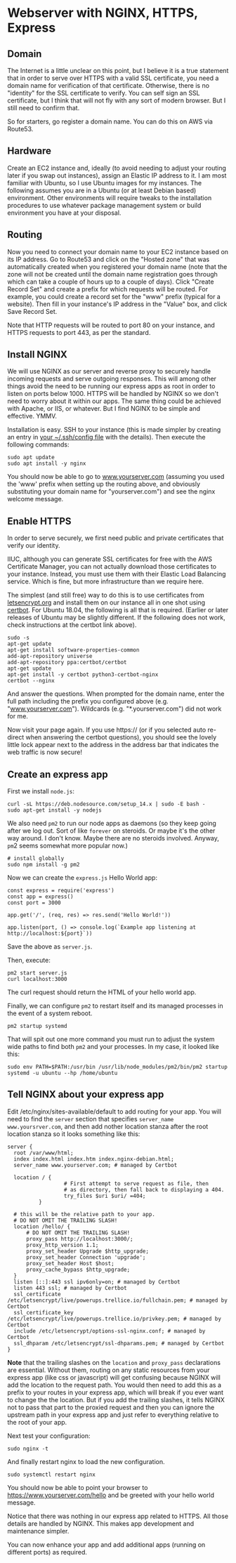 # Webserver with NGINX, HTTPS, Express

## Domain

The Internet is a little unclear on this point, but I believe it is a true
statement that in order to serve over HTTPS with a valid SSL certificate, you
need a domain name for verification of that certificate. Otherwise, there is no
"identity" for the SSL certificate to verify. You can self sign an SSL
certificate, but I think that will not fly with any sort of modern browser. But
I still need to confirm that.

So for starters, go register a domain name. You can do this on AWS via Route53. 

## Hardware

Create an EC2 instance and, ideally (to avoid needing to adjust your routing
later if you swap out instances), assign an Elastic IP address to it. I am 
most familiar with Ubuntu, so I use Ubuntu images for my instances. The  
following assumes you are in a Ubuntu (or at least Debian based) environment. 
Other environments will require tweaks to the installation procedures to use 
whatever package management system or build environment you have at your 
disposal.

## Routing

Now you need to connect your domain name to your EC2 instance based on its IP
address. Go to Route53 and click on the "Hosted zone" that was automatically
created when you registered your domain name (note that the zone will not be
created until the domain name registration goes through which can take a couple
of hours up to a couple of days). Click "Create Record Set" and create a prefix
for which requests will be routed. For example, you could create a record set
for the "www" prefix (typical for a website). Then fill in your instance's IP
address in the "Value" box, and click Save Record Set.

Note that HTTP requests will be routed to port 80 on your instance, and HTTPS
requests to port 443, as per the standard.

## Install NGINX

We will use NGINX as our server and reverse proxy to securely handle incoming
requests and serve outgoing responses. This will among other things avoid the
need to be running our express apps as root in order to listen on ports below
1000. HTTPS will be handled by NGINX so we don't need to worry about it within
our apps. The same thing could be achieved with Apache, or IIS, or whatever. But
I find NGINX to be simple and effective. YMMV.

Installation is easy. SSH to your instance (this is made simpler by creating 
an entry in [your ~/.ssh/config file](https://linuxize.com/post/using-the-ssh-config-file/) 
with the details). Then
execute the following commands:

```
sudo apt update
sudo apt install -y nginx
```

You should now be able to go to www.yourserver.com (assuming you used the 'www' 
prefix when setting up the routing above, and obviously substituting your 
domain name for "yourserver.com") and see the nginx welcome message.

## Enable HTTPS

In order to serve securely, we first need public and private certificates 
that verify our identity. 

IIUC, although you can generate SSL certificates for free with the AWS 
Certificate Manager, you can not actually download those certificates 
to your instance. Instead, you must use them with their Elastic Load 
Balancing service. Which is fine, but more infrastructure than we 
require here. 

The simplest (and still free) way to do this is to use certificates from 
[letsencrypt.org](letsencrypt.org) and install them on our instance all 
in one shot using [certbot](certbot.eff.org). For Ubuntu 18.04, the following 
is all that is required. (Earlier or later releases of Ubuntu may be slightly 
different. If the following does not work, check instructions at the certbot 
link above).

```
sudo -s
apt-get update
apt-get install software-properties-common
add-apt-repository universe
add-apt-repository ppa:certbot/certbot
apt-get update
apt-get install -y certbot python3-certbot-nginx
certbot --nginx

```

And answer the questions. When prompted for the domain name, enter the full
path including the prefix you configured above (e.g. "www.yourserver.com"). 
Wildcards (e.g. "*.yourserver.com") did not work for me.

Now visit your page again. If you use https:// (or if you selected auto 
re-direct when answering the certbot questions), you should see the 
lovely little lock appear next to the address in the address bar that 
indicates the web traffic is now secure!

## Create an express app

First we install `node.js`:

```
curl -sL https://deb.nodesource.com/setup_14.x | sudo -E bash -
sudo apt-get install -y nodejs
```

We also need `pm2` to run our node apps as daemons (so they 
keep going after we log out. Sort of like `forever` on steroids. 
Or maybe it's the other way around. I don't know. Maybe there 
are no steroids involved. Anyway, `pm`2 seems somewhat more 
popular now.)

```
# install globally
sudo npm install -g pm2
```

Now we can create the `express.js` Hello World app:

```
const express = require('express')
const app = express()
const port = 3000

app.get('/', (req, res) => res.send('Hello World!'))

app.listen(port, () => console.log(`Example app listening at http://localhost:${port}`))
```

Save the above as `server.js`.

Then, execute:

```
pm2 start server.js
curl localhost:3000
```

The curl request should return the HTML of your hello world app.

Finally, we can configure `pm2` to restart itself and its managed processes 
in the event of a system reboot. 

```
pm2 startup systemd
```

That will spit out one more command you must run to adjust the system wide 
paths to find both `pm2` and your processes. In my case, it looked like this:

```
sudo env PATH=$PATH:/usr/bin /usr/lib/node_modules/pm2/bin/pm2 startup systemd -u ubuntu --hp /home/ubuntu
```

## Tell NGINX about your express app

Edit /etc/nginx/sites-available/default to add routing for your app. You will
need to find the `server` section that specifies `server_name www.yoursrver.com`, 
and then add nother location stanza after the root location stanza so it looks
something like this:

```
server {
  root /var/www/html;
  index index.html index.htm index.nginx-debian.html;
  server_name www.yourserver.com; # managed by Certbot
  
  location / {
                  # First attempt to serve request as file, then
                  # as directory, then fall back to displaying a 404.
                  try_files $uri $uri/ =404;
          }
          
  # this will be the relative path to your app.
  # DO NOT OMIT THE TRAILING SLASH!
  location /hello/ {
      # DO NOT OMIT THE TRAILING SLASH!
      proxy_pass http://localhost:3000/;
      proxy_http_version 1.1;
      proxy_set_header Upgrade $http_upgrade;
      proxy_set_header Connection 'upgrade';
      proxy_set_header Host $host;
      proxy_cache_bypass $http_upgrade;
  }
  listen [::]:443 ssl ipv6only=on; # managed by Certbot
  listen 443 ssl; # managed by Certbot
  ssl_certificate /etc/letsencrypt/live/powerups.trellice.io/fullchain.pem; # managed by Certbot
  ssl_certificate_key /etc/letsencrypt/live/powerups.trellice.io/privkey.pem; # managed by Certbot
  include /etc/letsencrypt/options-ssl-nginx.conf; # managed by Certbot
  ssl_dhparam /etc/letsencrypt/ssl-dhparams.pem; # managed by Certbot
}

```

**Note** that the trailing slashes on the `location` and `proxy_pass` 
declarations are essential. Without them, routing on any static 
resources from your express app (like css or javascript) will get
confusing because NGINX will add the location to the request path. 
You would then need to add this as a prefix to your routes in your 
express app, which will break if you ever want to change the 
the location. But if you add the trailing slashes, it tells NGINX 
not to pass that part to the proxied request and then you can 
ignore the upstream path in your express app and just refer to 
everything relative to the root of your app.

Next test your configuration:

```
sudo nginx -t
```

And finally restart nginx to load the new configuration.

```
sudo systemctl restart nginx
```

You should now be able to point your browser to https://www.yourserver.com/hello and 
be greeted with your hello world message.

Notice that there was nothing in our express app related to HTTPS. All those 
details are handled by NGINX. This makes app development and maintenance simpler.

You can now enhance your app and add additional apps (running on different ports) 
as required. 
